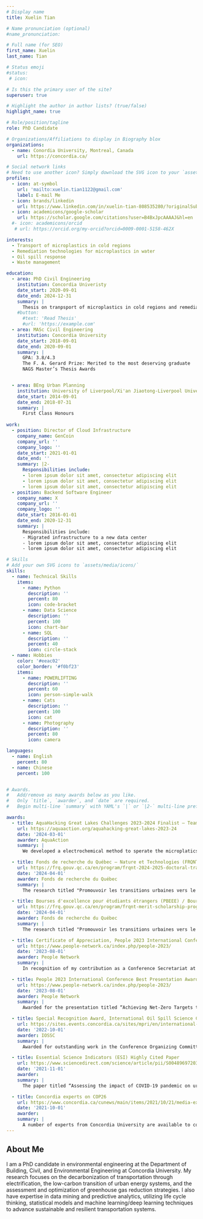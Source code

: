 ```yaml
---
# Display name
title: Xuelin Tian

# Name pronunciation (optional)
#name_pronunciation: 

# Full name (for SEO)
first_name: Xuelin
last_name: Tian

# Status emoji
#status:
 # icon: 

# Is this the primary user of the site?
superuser: true

# Highlight the author in author lists? (true/false)
highlight_name: true

# Role/position/tagline
role: PhD Candidate

# Organizations/Affiliations to display in Biography blox
organizations:
  - name: Conordia University, Montreal, Canada
    url: https://concordia.ca/

# Social network links
# Need to use another icon? Simply download the SVG icon to your `assets/media/icons/` folder.
profiles:
  - icon: at-symbol
    url: 'mailto:xuelin.tian1122@gmail.com'
    label: E-mail Me
  - icon: brands/linkedin
    url: https://www.linkedin.com/in/xuelin-tian-808535280/?originalSubdomain=ca
  - icon: academicons/google-scholar
    url: https://scholar.google.com/citations?user=B4BxJpcAAAAJ&hl=en
  #- icon: academicons/orcid
   # url: https://orcid.org/my-orcid?orcid=0009-0001-5158-462X

interests:
  - Transport of microplastics in cold regions
  - Remediation technologies for microplastics in water
  - Oil spill response
  - Waste management

education:
  - area: PhD Civil Engineering
    institution: Concordia Univeristy
    date_start: 2020-09-01
    date_end: 2024-12-31
    summary: |
      Thesis on tranpsport of microplastics in cold regions and remediation technologies. Supervised by Dr. Chunjiang An (https://anlab.ca/). Published 28 peer-reviewed articles with 12 as the first author in top journals such as Environmental Science & Technology, ACS ES&T Water, Chemical Engineering Journal, and Journal of Hazardous Materials (H-index: 15).
    #button:
      #text: 'Read Thesis'
      #url: 'https://example.com'
  - area: MASc Civil Engineering
    institution: Concordia University
    date_start: 2018-09-01
    date_end: 2020-09-01
    summary: |
      GPA: 3.8/4.3
      The F. A. Gerard Prize: Merited to the most deserving graduate
      NAGS Master’s Thesis Awards


  - area: BEng Urban Planning
    institution: University of Liverpool/Xi'an Jiaotong-Liverpool University
    date_start: 2014-09-01
    date_end: 2018-07-31
    summary: |
      First Class Honours
    
work:
  - position: Director of Cloud Infrastructure
    company_name: GenCoin
    company_url: ''
    company_logo: ''
    date_start: 2021-01-01
    date_end: ''
    summary: |2-
      Responsibilities include:
      - lorem ipsum dolor sit amet, consectetur adipiscing elit
      - lorem ipsum dolor sit amet, consectetur adipiscing elit
      - lorem ipsum dolor sit amet, consectetur adipiscing elit
  - position: Backend Software Engineer
    company_name: X
    company_url: ''
    company_logo: ''
    date_start: 2016-01-01
    date_end: 2020-12-31
    summary: |
      Responsibilities include:
      - Migrated infrastructure to a new data center
      - lorem ipsum dolor sit amet, consectetur adipiscing elit
      - lorem ipsum dolor sit amet, consectetur adipiscing elit

# Skills
# Add your own SVG icons to `assets/media/icons/`
skills:
  - name: Technical Skills
    items:
      - name: Python
        description: ''
        percent: 80
        icon: code-bracket
      - name: Data Science
        description: ''
        percent: 100
        icon: chart-bar
      - name: SQL
        description: ''
        percent: 40
        icon: circle-stack
  - name: Hobbies
    color: '#eeac02'
    color_border: '#f0bf23'
    items:
      - name: POWERLIFTING
        description: ''
        percent: 60
        icon: person-simple-walk
      - name: Cats
        description: ''
        percent: 100
        icon: cat
      - name: Photography
        description: ''
        percent: 80
        icon: camera

languages:
  - name: English
    percent: 80
  - name: Chinese
    percent: 100


# Awards.
#   Add/remove as many awards below as you like.
#   Only `title`, `awarder`, and `date` are required.
#   Begin multi-line `summary` with YAML's `|` or `|2-` multi-line prefix and indent 2 spaces below.

awards:
  - title: AquaHacking Great Lakes Challenges 2023-2024 Finalist – Team Maxinano
    url: https://aquaaction.org/aquahacking-great-lakes-2023-24
    date: '2024-03-01'
    awarder: AquaAction
    summary: |
      We developed a electrochemical method to sperate the microplatics from the water.

  - title: Fonds de recherche du Québec – Nature et Technologies (FRQNT) / Bourses de doctorat en recherche (B2X)
    url: https://frq.gouv.qc.ca/en/program/frqnt-2024-2025-doctoral-training-scholarships/
    date: '2024-04-01'
    awarder: Fonds de recherche du Québec
    summary: |
      The research titled "Promouvoir les transitions urbaines vers le zéro net grâce à l'électrification des transports décarbonés face au changement climatique" received the Fonds de recherche du Québec – Nature et technologies (FRQNT) Doctoral Training Scholarship.

  - title: Bourses d'excellence pour étudiants étrangers (PBEEE) / Bourses de doctorat en recherche (V1)
    url: https://frq.gouv.qc.ca/en/program/frqnt-merit-scholarship-program-for-foreign-students-pbeee-2024-2025/
    date: '2024-04-01'
    awarder: Fonds de recherche du Québec
    summary: |
      The research titled "Promouvoir les transitions urbaines vers le zéro net grâce à l'électrification des transports décarbonés face au changement climatique" received the Merit Scholarship for Foreign Students (PBEEE).

  - title: Certificate of Appreciation, People 2023 International Conference
    url: https://www.people-network.ca/index.php/people-2023/
    date: '2023-08-01'
    awarder: People Network
    summary: |
      In recognition of my contribution as a Conference Secretariat at the PEOPLE 2023 International Conference on Collaborative Solutions to Environmental Problems under Climate Change.

  - title: People 2023 International Conference Best Presentation Award (3rd place)
    url: https://www.people-network.ca/index.php/people-2023/
    date: '2023-08-01'
    awarder: People Network
    summary: |
      Awarded for the presentation titled “Achieving Net-Zero Targets through Regional Electric Bus Penetration and Energy Transition”.

  - title: Special Recognition Award, International Oil Spill Science Conference (IOSSC) 2022
    url: https://sites.events.concordia.ca/sites/mpri/en/international-oil-spill-science-conference-2022/home
    date: '2022-10-01'
    awarder: IOSSC
    summary: |
      Awarded for outstanding work in the Conference Organizing Committee

  - title: Essential Science Indicators (ESI) Highly Cited Paper
    url: https://www.sciencedirect.com/science/article/pii/S0048969720378013
    date: '2021-11-01'
    awarder: 
    summary: |
      The paper titled “Assessing the impact of COVID-19 pandemic on urban transportation and air quality in Canada” is recognized as an ESI Highly Cited Paper, ranking in the top 1% of cited papers in its field and publication year according to Essential Science Indicators (ESI).

  - title: Concordia experts on COP26
    url: https://www.concordia.ca/cunews/main/items/2021/10/21/media-experts-cop-26.html
    date: '2021-10-01'
    awarder:
    summary: |
      A number of experts from Concordia University are available to comment on the COP26 summit.
---
```


## About Me

I am a PhD candidate in environmental engineering at the Department of Building, Civil, and Environmental Engineering at Concordia University. My research focuses on the decarbonization of transportation through electrification, the low-carbon transition of urban energy systems, and the assessment and optimization of greenhouse gas reduction strategies. I also have expertise in data mining and predictive analytics, utilizing life cycle thinking, statistical models and machine learning/deep learning techniques to advance sustainable and resilient transportation systems. 
